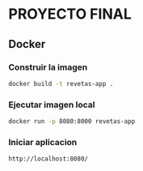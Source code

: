 # PROYECTO FINAL


## Docker

### Construir la imagen

```bash
docker build -t revetas-app .
````

### Ejecutar imagen local
```bash
docker run -p 8080:8000 revetas-app
```

### Iniciar aplicacion
```bash
http://localhost:8080/
```